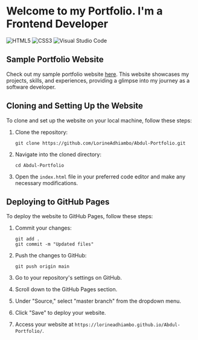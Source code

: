 # Welcome to my Portfolio. I'm a Frontend Developer 

![HTML5](https://img.shields.io/badge/html5-%23E34F26.svg?style=for-the-badge&logo=html5&logoColor=white)
![CSS3](https://img.shields.io/badge/css3-%231572B6.svg?style=for-the-badge&logo=css3&logoColor=white)
![Visual Studio Code](https://img.shields.io/badge/Visual%20Studio%20Code-0078d7.svg?style=for-the-badge&logo=visual-studio-code&logoColor=white)

## Sample Portfolio Website

Check out my sample portfolio website [here](https://lorineadhiambo.github.io/Abdul-Portfolio/). This website showcases my projects, skills, and experiences, providing a glimpse into my journey as a software developer.

## Cloning and Setting Up the Website

To clone and set up the website on your local machine, follow these steps:

1. Clone the repository:
   ```
   git clone https://github.com/LorineAdhiambo/Abdul-Portfolio.git
   ```

2. Navigate into the cloned directory:
   ```
   cd Abdul-Portfolio
   ```

3. Open the `index.html` file in your preferred code editor and make any necessary modifications.

## Deploying to GitHub Pages

To deploy the website to GitHub Pages, follow these steps:

1. Commit your changes:
   ```
   git add .
   git commit -m "Updated files"
   ```

2. Push the changes to GitHub:
   ```
   git push origin main
   ```

3. Go to your repository's settings on GitHub.

4. Scroll down to the GitHub Pages section.

5. Under "Source," select "master branch" from the dropdown menu.

6. Click "Save" to deploy your website.

7. Access your website at `https://lorineadhiambo.github.io/Abdul-Portfolio/`.
